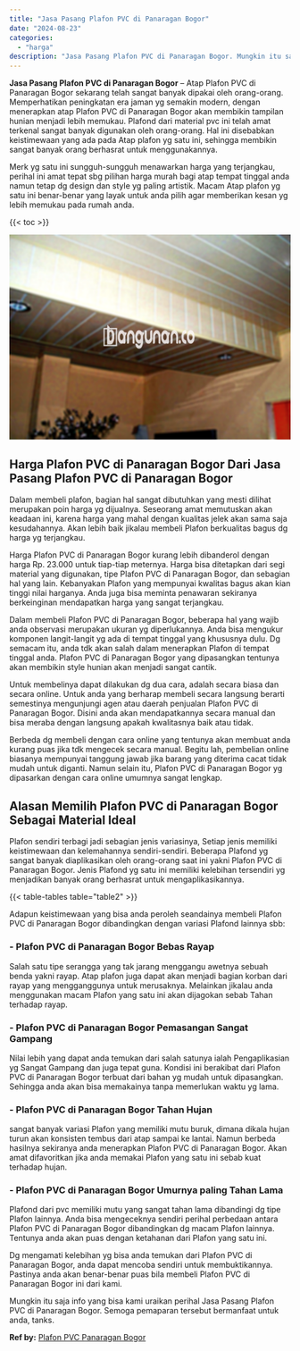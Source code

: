 ```yaml
---
title: "Jasa Pasang Plafon PVC di Panaragan Bogor"
date: "2024-08-23"
categories: 
  - "harga"
description: "Jasa Pasang Plafon PVC di Panaragan Bogor. Mungkin itu saja info yang bisa kami uraikan perihal Jasa Pasang Plafon PVC di Panaragan Bogor. Semoga pemaparan t..."
---
```


**Jasa Pasang Plafon PVC di Panaragan Bogor** – Atap Plafon PVC di Panaragan Bogor sekarang telah sangat banyak dipakai oleh orang-orang. Memperhatikan peningkatan era jaman yg semakin modern, dengan menerapkan atap Plafon PVC di Panaragan Bogor akan membikin tampilan hunian menjadi lebih memukau. Plafond dari material pvc ini telah amat terkenal sangat banyak digunakan oleh orang-orang. Hal ini disebabkan keistimewaan yang ada pada Atap plafon yg satu ini, sehingga membikin sangat banyak orang berhasrat untuk menggunakannya.

Merk yg satu ini sungguh-sungguh menawarkan harga yang terjangkau, perihal ini amat tepat sbg pilihan harga murah bagi atap tempat tinggal anda namun tetap dg design dan style yg paling artistik. Macam Atap plafon yg satu ini benar-benar yang layak untuk anda pilih agar memberikan kesan yg lebih memukau pada rumah anda.

{{< toc >}}

![Jasa Pasang Plafon PVC di Panaragan Bogor](/images/flafond-pvc-murah06.png)

## Harga Plafon PVC di Panaragan Bogor Dari Jasa Pasang Plafon PVC di Panaragan Bogor

Dalam membeli plafon, bagian hal sangat dibutuhkan yang mesti dilihat merupakan poin harga yg dijualnya. Seseorang amat memutuskan akan keadaan ini, karena harga yang mahal dengan kualitas jelek akan sama saja kesudahannya. Akan lebih baik jikalau membeli Plafon berkualitas bagus dg harga yg terjangkau.

Harga Plafon PVC di Panaragan Bogor kurang lebih dibanderol dengan harga Rp. 23.000 untuk tiap-tiap meternya. Harga bisa ditetapkan dari segi material yang digunakan, tipe Plafon PVC di Panaragan Bogor, dan sebagian hal yang lain. Kebanyakan Plafon yang mempunyai kwalitas bagus akan kian tinggi nilai harganya. Anda juga bisa meminta penawaran sekiranya berkeinginan mendapatkan harga yang sangat terjangkau.

Dalam membeli Plafon PVC di Panaragan Bogor, beberapa hal yang wajib anda observasi merupakan ukuran yg diperlukannya. Anda bisa mengukur komponen langit-langit yg ada di tempat tinggal yang khususnya dulu. Dg semacam itu, anda tdk akan salah dalam menerapkan Plafon di tempat tinggal anda. Plafon PVC di Panaragan Bogor yang dipasangkan tentunya akan membikin style hunian akan menjadi sangat cantik.

Untuk membelinya dapat dilakukan dg dua cara, adalah secara biasa dan secara online. Untuk anda yang berharap membeli secara langsung berarti semestinya mengunjungi agen atau daerah penjualan Plafon PVC di Panaragan Bogor. Disini anda akan mendapatkannya secara manual dan bisa meraba dengan langsung apakah kwalitasnya baik atau tidak.

Berbeda dg membeli dengan cara online yang tentunya akan membuat anda kurang puas jika tdk mengecek secara manual. Begitu lah, pembelian online biasanya mempunyai tanggung jawab jika barang yang diterima cacat tidak mudah untuk diganti. Namun selain itu, Plafon PVC di Panaragan Bogor yg dipasarkan dengan cara online umumnya sangat lengkap.

## Alasan Memilih Plafon PVC di Panaragan Bogor Sebagai Material Ideal

Plafon sendiri terbagi jadi sebagian jenis variasinya, Setiap jenis memiliki keistimewaan dan kelemahannya sendiri-sendiri. Beberapa Plafond yg sangat banyak diaplikasikan oleh orang-orang saat ini yakni Plafon PVC di Panaragan Bogor. Jenis Plafond yg satu ini memiliki kelebihan tersendiri yg menjadikan banyak orang berhasrat untuk mengaplikasikannya.

{{< table-tables table="table2" >}}

Adapun keistimewaan yang bisa anda peroleh seandainya membeli Plafon PVC di Panaragan Bogor dibandingkan dengan variasi Plafond lainnya sbb:

### \- Plafon PVC di Panaragan Bogor Bebas Rayap

Salah satu tipe serangga yang tak jarang menggangu awetnya sebuah benda yakni rayap. Atap plafon juga dapat akan menjadi bagian korban dari rayap yang mengganggunya untuk merusaknya. Melainkan jikalau anda menggunakan macam Plafon yang satu ini akan dijagokan sebab Tahan terhadap rayap.

### \- Plafon PVC di Panaragan Bogor Pemasangan Sangat Gampang

Nilai lebih yang dapat anda temukan dari salah satunya ialah Pengaplikasian yg Sangat Gampang dan juga tepat guna. Kondisi ini berakibat dari Plafon PVC di Panaragan Bogor terbuat dari bahan yg mudah untuk dipasangkan. Sehingga anda akan bisa memakainya tanpa memerlukan waktu yg lama.

### \- Plafon PVC di Panaragan Bogor Tahan Hujan

sangat banyak variasi Plafon yang memiliki mutu buruk, dimana dikala hujan turun akan konsisten tembus dari atap sampai ke lantai. Namun berbeda hasilnya sekiranya anda menerapkan Plafon PVC di Panaragan Bogor. Akan amat difavoritkan jika anda memakai Plafon yang satu ini sebab kuat terhadap hujan.

### \- Plafon PVC di Panaragan Bogor Umurnya paling Tahan Lama

Plafond dari pvc memiliki mutu yang sangat tahan lama dibandingi dg tipe Plafon lainnya. Anda bisa mengeceknya sendiri perihal perbedaan antara Plafon PVC di Panaragan Bogor dibandingkan dg macam Plafon lainnya. Tentunya anda akan puas dengan ketahanan dari Plafon yang satu ini.

Dg mengamati kelebihan yg bisa anda temukan dari Plafon PVC di Panaragan Bogor, anda dapat mencoba sendiri untuk membuktikannya. Pastinya anda akan benar-benar puas bila membeli Plafon PVC di Panaragan Bogor ini dari kami.

Mungkin itu saja info yang bisa kami uraikan perihal Jasa Pasang Plafon PVC di Panaragan Bogor. Semoga pemaparan tersebut bermanfaat untuk anda, tanks.

**Ref by:** [Plafon PVC Panaragan Bogor](https://id.wikipedia.org/wiki/Plafon)
